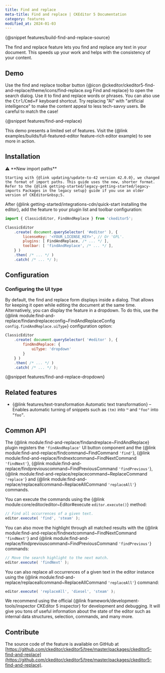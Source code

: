 ```yaml
---
title: Find and replace
meta-title: Find and replace | CKEditor 5 Documentation
category: features
modified_at: 2024-01-03
---
```


{@snippet features/build-find-and-replace-source}

The find and replace feature lets you find and replace any text in your document. This speeds up your work and helps with the consistency of your content.

## Demo

Use the find and replace toolbar button {@icon @ckeditor/ckeditor5-find-and-replace/theme/icons/find-replace.svg Find and replace} to open the search dialog. Use it to find and replace words or phrases. You can also use the <kbd>Ctrl</kbd>/<kbd>Cmd</kbd>+<kbd>F</kbd> keyboard shortcut. Try replacing "AI" with "artificial intelligence" to make the content appeal to less tech-savvy users. Be careful to match the case!

{@snippet features/find-and-replace}

<info-box info>
	This demo presents a limited set of features. Visit the {@link examples/builds/full-featured-editor feature-rich editor example} to see more in action.
</info-box>

## Installation

<info-box info>
	⚠️ **New import paths**

	Starting with {@link updating/update-to-42 version 42.0.0}, we changed the format of import paths. This guide uses the new, shorter format. Refer to the {@link getting-started/legacy-getting-started/legacy-imports Packages in the legacy setup} guide if you use an older version of CKEditor&nbsp;5.
</info-box>

After {@link getting-started/integrations-cdn/quick-start installing the editor}, add the feature to your plugin list and toolbar configuration:

```js
import { ClassicEditor, FindAndReplace } from 'ckeditor5';

ClassicEditor
	.create( document.querySelector( '#editor' ), {
		licenseKey: '<YOUR_LICENSE_KEY>', // Or 'GPL'.
		plugins: [ FindAndReplace, /* ... */ ],
		toolbar: [ 'findAndReplace', /* ... */ ],
	} )
	.then( /* ... */ )
	.catch( /* ... */ );
```

## Configuration

### Configuring the UI type

By default, the find and replace form displays inside a dialog. That allows for keeping it open while editing the document at the same time. Alternatively, you can display the feature in a dropdown. To do this, use the {@link module:find-and-replace/findandreplaceconfig~FindAndReplaceConfig `config.findAndReplace.uiType`} configuration option:

```js
ClassicEditor
	.create( document.querySelector( '#editor' ), {
		findAndReplace: {
			uiType: 'dropdown'
		}
	} )
	.then( /* ... */ )
	.catch( /* ... */ );
```

{@snippet features/find-and-replace-dropdown}

## Related features

* {@link features/text-transformation Automatic text transformation} &ndash; Enables automatic turning of snippets such as `(tm)` into `™` and `"foo"` into `“foo”`.

<!-- TODO: Update this with proper description and values, and code snippet for replace / replaceAll -->
## Common API

The {@link module:find-and-replace/findandreplace~FindAndReplace} plugin registers the `'findAndReplace'` UI button component and the {@link module:find-and-replace/findcommand~FindCommand `'find'`}, {@link module:find-and-replace/findnextcommand~FindNextCommand `'findNext'`}, {@link module:find-and-replace/findpreviouscommand~FindPreviousCommand `'findPrevious'`}, {@link module:find-and-replace/replacecommand~ReplaceCommand `'replace'`} and {@link module:find-and-replace/replaceallcommand~ReplaceAllCommand `'replaceAll'`} commands.

You can execute the commands using the {@link module:core/editor/editor~Editor#execute `editor.execute()`} method:

```js
// Find all occurrences of a given text.
editor.execute( 'find', 'steam' );
```

You can also move the highlight through all matched results with the {@link module:find-and-replace/findnextcommand~FindNextCommand `'findNext'`} and {@link module:find-and-replace/findpreviouscommand~FindPreviousCommand `'findPrevious'`} commands:

```js
// Move the search highlight to the next match.
editor.execute( 'findNext' );
```

You can also replace all occurrences of a given text in the editor instance using the {@link module:find-and-replace/replaceallcommand~ReplaceAllCommand `'replaceAll'`} command:

```js
editor.execute( 'replaceAll', 'diesel', 'steam' );
```

<info-box>
	We recommend using the official {@link framework/development-tools/inspector CKEditor&nbsp;5 inspector} for development and debugging. It will give you tons of useful information about the state of the editor such as internal data structures, selection, commands, and many more.
</info-box>

## Contribute

The source code of the feature is available on GitHub at [https://github.com/ckeditor/ckeditor5/tree/master/packages/ckeditor5-find-and-replace](https://github.com/ckeditor/ckeditor5/tree/master/packages/ckeditor5-find-and-replace).
